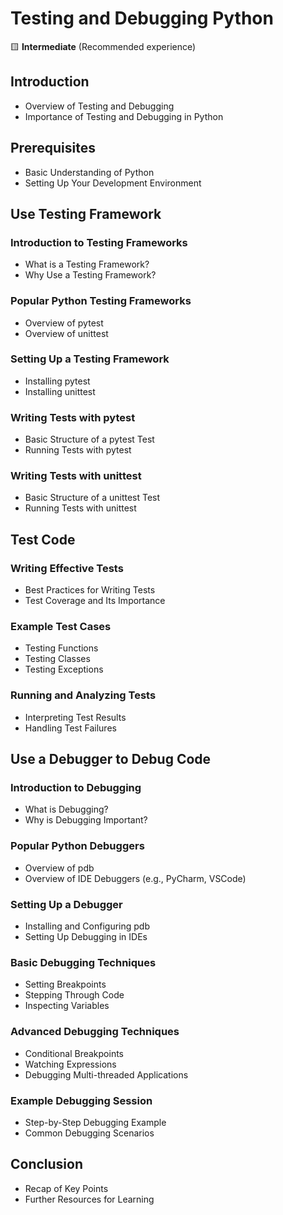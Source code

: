# Testing and Debugging Python

🟨 **Intermediate** (Recommended experience)

## Introduction
- Overview of Testing and Debugging
- Importance of Testing and Debugging in Python

## Prerequisites
- Basic Understanding of Python
- Setting Up Your Development Environment

## Use Testing Framework
### Introduction to Testing Frameworks
- What is a Testing Framework?
- Why Use a Testing Framework?

### Popular Python Testing Frameworks
- Overview of pytest
- Overview of unittest

### Setting Up a Testing Framework
- Installing pytest
- Installing unittest

### Writing Tests with pytest
- Basic Structure of a pytest Test
- Running Tests with pytest

### Writing Tests with unittest
- Basic Structure of a unittest Test
- Running Tests with unittest

## Test Code
### Writing Effective Tests
- Best Practices for Writing Tests
- Test Coverage and Its Importance

### Example Test Cases
- Testing Functions
- Testing Classes
- Testing Exceptions

### Running and Analyzing Tests
- Interpreting Test Results
- Handling Test Failures

## Use a Debugger to Debug Code
### Introduction to Debugging
- What is Debugging?
- Why is Debugging Important?

### Popular Python Debuggers
- Overview of pdb
- Overview of IDE Debuggers (e.g., PyCharm, VSCode)

### Setting Up a Debugger
- Installing and Configuring pdb
- Setting Up Debugging in IDEs

### Basic Debugging Techniques
- Setting Breakpoints
- Stepping Through Code
- Inspecting Variables

### Advanced Debugging Techniques
- Conditional Breakpoints
- Watching Expressions
- Debugging Multi-threaded Applications

### Example Debugging Session
- Step-by-Step Debugging Example
- Common Debugging Scenarios

## Conclusion
- Recap of Key Points
- Further Resources for Learning

